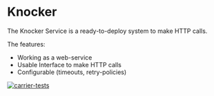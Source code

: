 # Knocker

The Knocker Service is a ready-to-deploy system to make HTTP calls.

The features:

- Working as a web-service
- Usable Interface to make HTTP calls
- Configurable (timeouts, retry-policies)

[![carrier-tests](https://github.com/klen/knocker/workflows/svg)](https://github.com/klen/knocker/actions)


